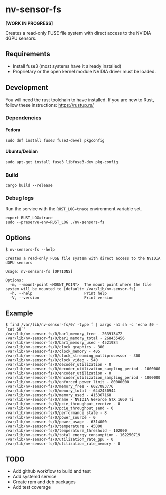 # nv-sensor-fs

**[WORK IN PROGRESS]**

Creates a read-only FUSE file system with direct access to the NVIDIA dGPU sensors.

## Requirements

- Install fuse3 (most systems have it already installed)
- Proprietary or the open kernel module NVIDIA driver must be loaded.

## Development

You will need the rust toolchain to have installed. If you are new to Rust, follow these instructions: <https://rustup.rs/>

### Dependencies

#### Fedora

```shell
sudo dnf install fuse3 fuse3-devel pkgconfig
```

#### Ubuntu/Debian

```shell
sudo apt-get install fuse3 libfuse3-dev pkg-config
```

### Build

```shell
cargo build --release
```

### Debug logs

Run the service with the `RUST_LOG=trace` environment variable set.

```shell
export RUST_LOG=trace
sudo --preserve-env=RUST_LOG ./nv-sensors-fs
```

## Options

```shell
$ nv-sensors-fs --help

Creates a read-only FUSE file system with direct access to the NVIDIA dGPU sensors

Usage: nv-sensors-fs [OPTIONS]

Options:
  -m, --mount-point <MOUNT_POINT>  The mount point where the file system will be mounted to [default: /var/lib/nv-sensor-fs]
  -h, --help                       Print help
  -V, --version                    Print version
```

## Example

```shell
$ find /var/lib/nv-sensor-fs/0/ -type f | xargs -n1 sh -c 'echo $0 - `cat $0`'
/var/lib/nv-sensor-fs/0/bar1_memory_free - 263913472
/var/lib/nv-sensor-fs/0/bar1_memory_total - 268435456
/var/lib/nv-sensor-fs/0/bar1_memory_used - 4521984
/var/lib/nv-sensor-fs/0/clock_graphics - 300
/var/lib/nv-sensor-fs/0/clock_memory - 405
/var/lib/nv-sensor-fs/0/clock_streaming_multiprocessor - 300
/var/lib/nv-sensor-fs/0/clock_video - 540
/var/lib/nv-sensor-fs/0/decoder_utilization - 0
/var/lib/nv-sensor-fs/0/decoder_utilization_sampling_period - 1000000
/var/lib/nv-sensor-fs/0/encoder_utilization - 0
/var/lib/nv-sensor-fs/0/encoder_utilization_sampling_period - 1000000
/var/lib/nv-sensor-fs/0/enforced_power_limit - 80000000
/var/lib/nv-sensor-fs/0/memory_free - 6027083776
/var/lib/nv-sensor-fs/0/memory_total - 6442450944
/var/lib/nv-sensor-fs/0/memory_used - 415367168
/var/lib/nv-sensor-fs/0/name - NVIDIA GeForce GTX 1660 Ti
/var/lib/nv-sensor-fs/0/pcie_throughput_receive - 0
/var/lib/nv-sensor-fs/0/pcie_throughput_send - 0
/var/lib/nv-sensor-fs/0/performance_state - 8
/var/lib/nv-sensor-fs/0/power_source - 0
/var/lib/nv-sensor-fs/0/power_usage - 6314000
/var/lib/nv-sensor-fs/0/temperature - 45000
/var/lib/nv-sensor-fs/0/temperature_threshold - 102000
/var/lib/nv-sensor-fs/0/total_energy_consumption - 162250719
/var/lib/nv-sensor-fs/0/utilization_rate_gpu - 0
/var/lib/nv-sensor-fs/0/utilization_rate_memory - 0
```

## TODO

- Add github workflow to build and test
- Add systemd service
- Create rpm and deb packages
- Add test coverage
